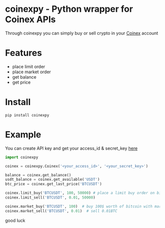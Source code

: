 # coinexpy - Python wrapper for Coinex APIs
Through coinexpy you can simply buy or sell crypto in your [Coinex](https://www.coinex.com) account

# Features
* place limit order
* place market order
* get balance
* get price

# Install
```
pip install coinexpy
```

# Example
You can create API key and get your access_id & secret_key [here](https://www.coinex.com/apikey)
```python
import coinexpy

coinex = coinexpy.Coinex('<your_access_id>', '<your_secret_key>')

balance = coinex.get_balance()
usdt_balance = coinex.get_available('USDT')
btc_price = coinex.get_last_price('BTCUSDT')

coinex.limit_buy('BTCUSDT', 100, 50000) # place a limit buy order on bitcoin on 50000$ with amount=100$
coinex.limit_sell('BTCUSDT', 0.01, 50000)

coinex.market_buy('BTCUSDT', 100)  # buy 100$ worth of bitcoin with market price
coinex.market_sell('BTCUSDT', 0.01)  # sell 0.01BTC
```
good luck